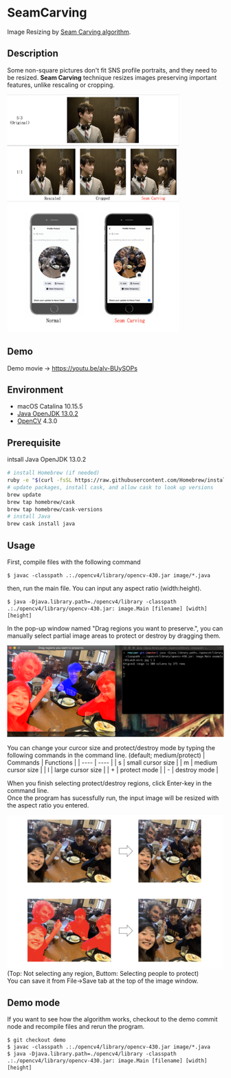 # SeamCarving
Image Resizing by [Seam Carving algorithm](https://en.wikipedia.org/wiki/Seam_carving).

## Description
Some non-square pictures don't fit SNS profile portraits, and they need to be resized.
**Seam Carving** technique resizes images preserving important features, unlike rescaling or cropping.  

<img width="400" alt="fig1.png" src="https://github.com/ketaro-m/SeamCarving/blob/master/fig/fig1.png"><img width="400" alt="fig3.png" src="https://github.com/ketaro-m/SeamCarving/blob/master/fig/fig3.png"> 

## Demo
Demo movie -> https://youtu.be/alv-BUySOPs

## Environment
- macOS Catalina 10.15.5
- [Java OpenJDK 13.0.2](https://www.oracle.com/java/technologies/javase-jdk13-downloads.html)
- [OpenCV](https://opencv.org/) 4.3.0

## Prerequisite
intsall Java OpenJDK 13.0.2

```zsh
# install Homebrew (if needed)
ruby -e "$(curl -fsSL https://raw.githubusercontent.com/Homebrew/install/master/install)"
# update packages, install cask, and allow cask to look up versions
brew update
brew tap homebrew/cask
brew tap homebrew/cask-versions
# install Java
brew cask install java
```

## Usage
First, compile files with the following command
```
$ javac -classpath .:./opencv4/library/opencv-430.jar image/*.java
```
  
then, run the main file. You can input any aspect ratio (width:height).
```
$ java -Djava.library.path=./opencv4/library -classpath .:./opencv4/library/opencv-430.jar: image.Main [filename] [width] [height]
```

In the pop-up window named "Drag regions you want to preserve.", you can manually select partial image areas to protect or destroy by dragging them. 

<img width="600" alt="fig4.png" src="https://github.com/ketaro-m/SeamCarving/blob/master/fig/fig4.png">

You can change your curcor size and protect/destroy mode by typing the following commands in the command line. (default; medium/protect)
|  Commands  |  Functions  |
| ---- | ---- |
|  s  |  small cursor size |
|  m  |  medium cursor size |
|  l  |  large cursor size |
|  +  |  protect mode  |
|  -  |  destroy mode  |

When you finish selecting protect/destroy regions, click Enter-key in the command line.  
Once the program has sucessfully run, the input image will be resized with the aspect ratio you entered.  

<img width="600" alt="fig2.png" src="https://github.com/ketaro-m/SeamCarving/blob/master/fig/fig2.png">  
(Top: Not selecting any region, Buttom: Selecting people to protect)  
<br />
You can save it from File->Save tab at the top of the image window.

## Demo mode

If you want to see how the algorithm works, checkout to the demo commit node and recompile files and rerun the program.

```
$ git checkout demo
$ javac -classpath .:./opencv4/library/opencv-430.jar image/*.java
$ java -Djava.library.path=./opencv4/library -classpath .:./opencv4/library/opencv-430.jar: image.Main [filename] [width] [height]
```
